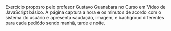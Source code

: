 Exercício proposro pelo profesor Gustavo Guanabara no Curso em Vídeo de JavaScript básico.
A página captura a hora e os minutos de acordo com o sistema do usuário e apresenta saudação, imagem, e bachgroud diferentes para cada pediódo sendo manhã, tarde e noite. 
